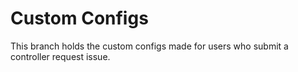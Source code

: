 # Custom Configs

This branch holds the custom configs made for users who submit a controller request issue.